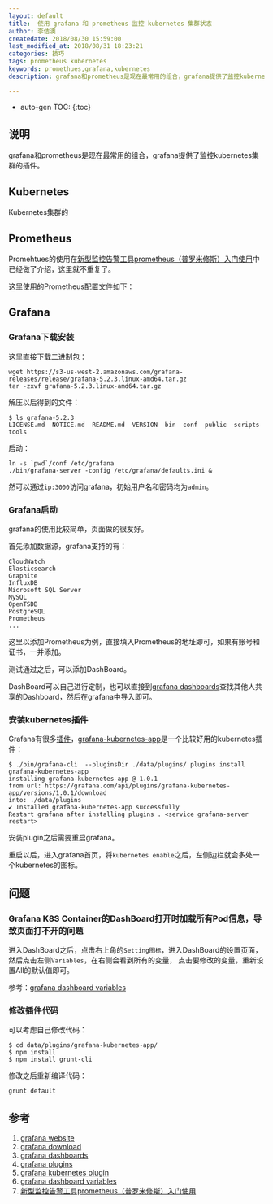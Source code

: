 ```yaml
---
layout: default
title:  使用 grafana 和 prometheus 监控 kubernetes 集群状态
author: 李佶澳
createdate: 2018/08/30 15:59:00
last_modified_at: 2018/08/31 18:23:21
categories: 技巧
tags: prometheus kubernetes
keywords: promethues,grafana,kubernetes
description: grafana和prometheus是现在最常用的组合，grafana提供了监控kubernetes集群的插件

---
```


* auto-gen TOC:
{:toc}

## 说明

grafana和prometheus是现在最常用的组合，grafana提供了监控kubernetes集群的插件。

## Kubernetes

Kubernetes集群的

## Prometheus

Promehtues的使用在[新型监控告警工具prometheus（普罗米修斯）入门使用][7]中已经做了介绍，这里就不重复了。

这里使用的Prometheus配置文件如下：

## Grafana

### Grafana下载安装

这里直接下载二进制包：

	wget https://s3-us-west-2.amazonaws.com/grafana-releases/release/grafana-5.2.3.linux-amd64.tar.gz
	tar -zxvf grafana-5.2.3.linux-amd64.tar.gz

解压以后得到的文件：

	$ ls grafana-5.2.3
	LICENSE.md  NOTICE.md  README.md  VERSION  bin  conf  public  scripts  tools

启动：

	ln -s `pwd`/conf /etc/grafana
	./bin/grafana-server -config /etc/grafana/defaults.ini &

然可以通过`ip:3000`访问grafana，初始用户名和密码均为`admin`。

### Grafana启动

grafana的使用比较简单，页面做的很友好。

首先添加数据源，grafana支持的有：

	CloudWatch
	Elasticsearch
	Graphite
	InfluxDB
	Microsoft SQL Server
	MySQL
	OpenTSDB
	PostgreSQL
	Prometheus
	...

这里以添加Prometheus为例，直接填入Prometheus的地址即可，如果有账号和证书，一并添加。

测试通过之后，可以添加DashBoard。

DashBoard可以自己进行定制，也可以直接到[grafana dashboards][3]查找其他人共享的Dashboard，然后在grafana中导入即可。

### 安装kubernetes插件

Grafana有很多[插件][4]，[grafana-kubernetes-app][5]是一个比较好用的kubernetes插件：


	$ ./bin/grafana-cli  --pluginsDir ./data/plugins/ plugins install grafana-kubernetes-app
	installing grafana-kubernetes-app @ 1.0.1
	from url: https://grafana.com/api/plugins/grafana-kubernetes-app/versions/1.0.1/download
	into: ./data/plugins
	✔ Installed grafana-kubernetes-app successfully
	Restart grafana after installing plugins . <service grafana-server restart>

安装plugin之后需要重启grafana。

重启以后，进入grafana首页，将`kubernetes enable`之后，左侧边栏就会多处一个kubernetes的图标。

## 问题

### Grafana K8S Container的DashBoard打开时加载所有Pod信息，导致页面打不开的问题

进入DashBoard之后，点击右上角的`Setting图标`，进入DashBoard的设置页面，然后点击左侧`Variables`，在右侧会看到所有的变量，
点击要修改的变量，重新设置All的默认值即可。

参考：[grafana dashboard variables][6]

### 修改插件代码

可以考虑自己修改代码：

	$ cd data/plugins/grafana-kubernetes-app/
	$ npm install
	$ npm install grunt-cli

修改之后重新编译代码：

	grunt default

## 参考

1. [grafana website][1]
2. [grafana download][2]
3. [grafana dashboards][3]
4. [grafana plugins][4]
5. [grafana kubernetes plugin][5]
6. [grafana dashboard variables][6]
7. [新型监控告警工具prometheus（普罗米修斯）入门使用][7]

[1]: https://grafana.com/  "grafana website" 
[2]: https://grafana.com/grafana/download  "grafana download" 
[3]: https://grafana.com/dashboards "grafana dashboards"
[4]: https://grafana.com/plugins "grafana plugins"
[5]: https://grafana.com/plugins/grafana-kubernetes-app "grafana kubernetes plugin"
[6]: http://docs.grafana.org/reference/templating/ "grafana dashboard variables"
[7]: http://www.lijiaocn.com/%E9%A1%B9%E7%9B%AE/2018/08/03/prometheus-usage.html "新型监控告警工具prometheus（普罗米修斯）入门使用"

